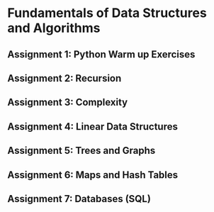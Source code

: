 # Fundamentals of Data Structures and Algorithms

## Assignment 1: Python Warm up Exercises

## Assignment 2: Recursion

## Assignment 3: Complexity

## Assignment 4: Linear Data Structures

## Assignment 5: Trees and Graphs

## Assignment 6: Maps and Hash Tables

## Assignment 7: Databases (SQL)
